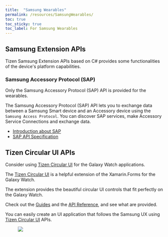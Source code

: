 ```yaml
---
title:  "Samsung Wearables"
permalink: /resources/SamsungWearables/
toc: true
toc_sticky: true
toc_label: For Samsung Wearables
---
```


## Samsung Extension APIs
Tizen Samsung Extension APIs based on C# provides some functionalities of the device's platform capabilities.

### Samsung Accessory Protocol (SAP)
Only the Samsung Accessory Protocol (SAP) API is provided for the wearables.

The Samsung Accessory Protocol (SAP) API lets you to exchange data between a Samsung Smart device and an Accessory device using the `Samsung Access Protocol`. You can discover SAP services, make Accessory Service Connections and exchange data.

- [Introduction about SAP](https://developer.samsung.com/galaxy-watch/develop/tech-doc/tizen-wearable-extension-programming-guide/net/programming-NET)
- [SAP API Specification](https://img-developer.samsung.com/onlinedocs/gear/Tizen_SAP/namespaceSamsung_1_1Sap.html)

## Tizen Circular UI APIs
Consider using [Tizen Circular UI](https://github.com/Samsung/Tizen.CircularUI) for the Galaxy Watch applications.

The [Tizen Circular UI](https://github.com/Samsung/Tizen.CircularUI) is a helpful extension of the Xamarin.Forms for the Galaxy Watch.

The extension provides the beautiful circular UI controls that fit perfectly on the Galaxy Watch.

Check out the [Guides](https://samsung.github.io/Tizen.CircularUI/guide/Overview.html) and the [API Reference](https://samsung.github.io/Tizen.CircularUI/api/index.html), and see what are provided.

You can easily create an UI application that follows the Samsung UX using [Tizen Circular UI](https://github.com/Samsung/Tizen.CircularUI) APIs.
<figure>
    <img src="{{site.url}}{{site.baseurl}}/assets/images/resources/circularui_widgets.png">
</figure>
